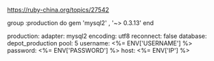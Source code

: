 https://ruby-china.org/topics/27542

group :production do
  gem 'mysql2' , '~> 0.3.13'
end

production:
  adapter: mysql2
  encoding: utf8
  reconnect: false
  database: depot_production
  pool: 5
  username: <%= ENV['USERNAME'] %>
  password: <%= ENV['PASSWORD'] %>
  host:     <%= ENV['IP'] %>